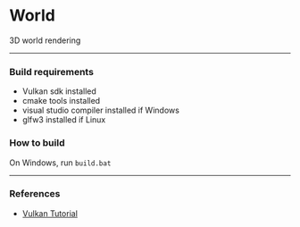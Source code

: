 # World
3D world rendering

------

### Build requirements
* Vulkan sdk installed  
* cmake tools installed  
* visual studio compiler installed if Windows  
* glfw3 installed if Linux  

### How to build

On Windows, run ```build.bat```  


------

### References
* [Vulkan Tutorial](https://vulkan-tutorial.com/)  

